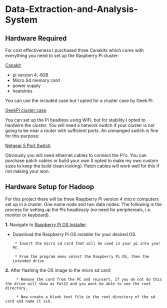 # Data-Extraction-and-Analysis-System
## Hardware Required

For cost effectiveness I purchased three Canakits which come with everything you need to set up the Raspberry Pi cluster:

[Canakit](https://www.amazon.com/gp/product/B07V5JTMV9/ref=ppx_yo_dt_b_search_asin_title?ie=UTF8&psc=1)

   * pi version 4, 4GB
   * Micro Sd memory card
   * power supply
   * heatsinks

You can use the included case but I opted for a cluster case by Geek Pi:

[GeekPi cluster case](https://www.amazon.com/gp/product/B07MW3GM1T/ref=ppx_yo_dt_b_search_asin_title?ie=UTF8&psc=1)

You can set up the Pi headless using WiFi, but for stability I opted to hardwire the cluster. You will need a network switch if your cluster is not going to be near a router with sufficient ports. An unmanged switch is fine for this purpose:

[Netgear 5 Port Switch](https://www.amazon.com/gp/product/B07S98YLHM/ref=ppx_yo_dt_b_search_asin_title?ie=UTF8&psc=1)

Obviously you will need ethernet cables to connect the Pi's. You can purchase patch cables or build your own (I opted to make my own custom sizes to keep the build clean looking). Patch cables will work well for this if not making your won. 

## Hardware Setup for Hadoop
For this project there will be three Raspberry Pi version 4 micro computers set up in a cluster. One name node and two data nodes. The following is the process for setting up the Pis headlessly (no need for periphereals, i.e. monitor or keyboard).

**1.** Navigate to [Raspberry Pi OS Installer](https://www.raspberrypi.org/software/).

  * Download the Raspberry Pi OS installer for your desired OS.
         
         * Insert the micro sd card that will be used in your pi into your PC.
         
         * From the program menu select the Raspberry Pi OS, then the intended drive
**2.** After flashing the OS image to the micro sd card:

         * Remove the card from the PC and reinsert. If you do not do this the drive will show as Fat32 and you wont be able to see the root directory.
         
         * Now create a blank text file in the root directory of the sd card and name it ssh.
         
         
